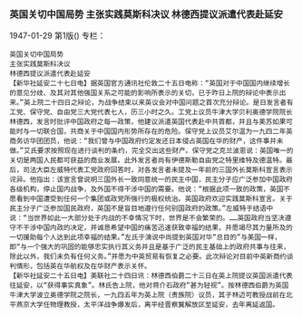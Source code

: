 ### 英国关切中国局势  主张实践莫斯科决议  林德西提议派遣代表赴延安

1947-01-29
第1版()
专栏：

    英国关切中国局势
    主张实践莫斯科决议
    林德西提议派遣代表赴延安
    【新华社延安二十七日电】据英国官方通讯社伦敦二十五日电称：“英国对于中国国内继续增长的意见分歧、及其对其他强国关系之可能的影响所表示的关切，已于昨日上院的辩论中表示出来。”英上院二十四日之辩论，为战争结束以来英议会对中国问题之首次充分辩论。是日发言者有工党、保守党、自由党三大党代表七人，历三小时之久。工党上议员牛津大学贝利奥德学院院长林德西，发言时批评中国政府之每一政策，他建议派遣英国代表赴中共首都，并且与美苏如果可能时与一切联合国，共商关于中国国内形势所存在的危险。保守党上议员艾尔温为一九四二年英商务访华团团员，他说：“我们曾与中国政府约定发还日本侵占英国在华的财产，这件事并未做。”艾氏要求按照现在进行谈判的条约，完全交出这些财产。保守党之克兰波恩说：英国唯一的关切是两国人民都可获益的商业发展。此外发言者尚有伊德斯勒自由党之特里维特及德温特。最后，司法大臣左威特代表工党政府回答时，对各发言者未提及一年前的三国外长莫斯科宣言表示诧异。他指出：该宣言曾说明三国外长一致同意统一的民主中国，民主分子应广泛参加中国政府各级机构，停止国内战争，及外国不得干涉中国的需要。他说：“根据此项一致的政策，英国不愿看到中国遭受到任何一个集团或政党所强行的极权统治。英国政府欢迎实践莫斯科宣言。关于民主分子广泛参加国民政府，英国不是盲目地遵行任何别国政府的政策。”左威特于结语中说：“当世界如此一大部分处于内战的不幸情况下时，世界是不会繁荣的。……英国政府当坚决遵守不干涉中国内政的决定，并诚恳希望中国的痛苦迅速获致幸福的结果，并愿竭尽其力量所及的一切援助每个人达到此项幸福的结果。”左氏于演说中尚提到英国对华“总目的”与美国一样，即“与一个强大的巩固的能够忠实执行其义务并且是基于广泛的民主基础上的政府共事与往来，除此以外，我们未负有任何义务。”并愿为中英贸易有恢复之必要。此次辩论对目前中英新商约谈判情形，包括英在华航权及在华财产表示关怀。
    【新华社延安二十五日电】美联社二十四日讯：林德西伯爵二十三日在英上院提议英国派遣代表往延安，以“获得事实真象”。林氏告上院，他对蒋介石政府“甚为轻视”。按林德西伯爵为英国牛津大学波立奥德学院之院长，一九四五年为英上院（贵族院）议员，其子林迈可教授战前在北平燕京大学任物理教授，太平洋战争爆发后，离平经晋察冀解放区至延安，去年离延返国。  
